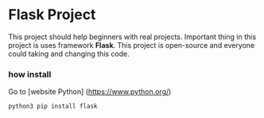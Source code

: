 # Flask Project 

This project should help beginners with real projects.
Important thing in this project is uses framework **Flask**.
This project is open-source and everyone could taking and changing this code.


### how install

Go to [website Python] (https://www.python.org/)

`python3 pip install flask`







